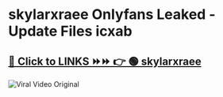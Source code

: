 
 # skylarxraee Onlyfans Leaked - Update Files icxab

## <h2><a href="https://clipsfans.com/skylarxraee&ref=git">🔗 Click to LINKS ⏩⏩ 👉 🟢 skylarxraee </a></h2>

<a href="https://clipsfans.com/skylarxraee&ref=git" rel="nofollow" data-target="animated-image.originalLink"><img src="https://i.ibb.co.com/xMMVF88/686577567.gif" alt="Viral Video Original" style="max-width: 100%; display: inline-block;" data-target="animated-image.originalImage"></a>


